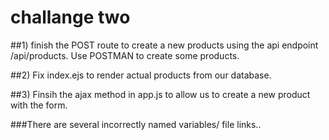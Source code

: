 # challange two

##1) finish the POST route to create a new products using the api endpoint /api/products. Use POSTMAN to create some products.

##2) Fix index.ejs to render actual products from our database.

##3) Finsih the ajax method in app.js to allow us to create a new product with the form.

###There are several incorrectly named variables/ file links..
